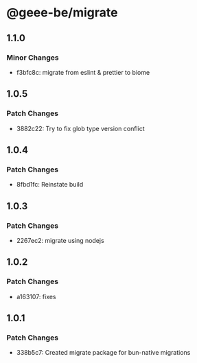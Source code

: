 # @geee-be/migrate

## 1.1.0

### Minor Changes

- f3bfc8c: migrate from eslint & prettier to biome

## 1.0.5

### Patch Changes

- 3882c22: Try to fix glob type version conflict

## 1.0.4

### Patch Changes

- 8fbd1fc: Reinstate build

## 1.0.3

### Patch Changes

- 2267ec2: migrate using nodejs

## 1.0.2

### Patch Changes

- a163107: fixes

## 1.0.1

### Patch Changes

- 338b5c7: Created migrate package for bun-native migrations
